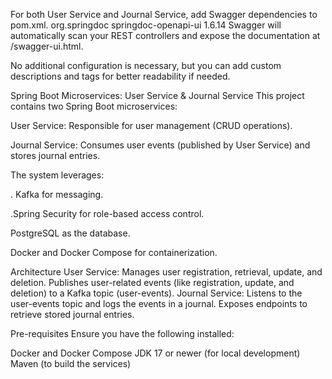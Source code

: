 For both User Service and Journal Service, add Swagger dependencies to pom.xml.
<dependency>
<groupId>org.springdoc</groupId>
<artifactId>springdoc-openapi-ui</artifactId>
<version>1.6.14</version>
</dependency>
Swagger will automatically scan your REST controllers and expose the documentation at /swagger-ui.html.

No additional configuration is necessary, but you can add custom descriptions and tags for better readability if needed.

Spring Boot Microservices: User Service & Journal Service
This project contains two Spring Boot microservices:

User Service: Responsible for user management (CRUD operations).

Journal Service: Consumes user events (published by User Service) and stores journal entries.

The system leverages:

. Kafka for messaging.

.Spring Security for role-based access control.

PostgreSQL as the database.

Docker and Docker Compose for containerization.

Architecture
User Service:
Manages user registration, retrieval, update, and deletion.
Publishes user-related events (like registration, update, and deletion) to a Kafka topic (user-events).
Journal Service:
Listens to the user-events topic and logs the events in a journal.
Exposes endpoints to retrieve stored journal entries.

Pre-requisites
Ensure you have the following installed:

Docker and Docker Compose
JDK 17 or newer (for local development)
Maven (to build the services)